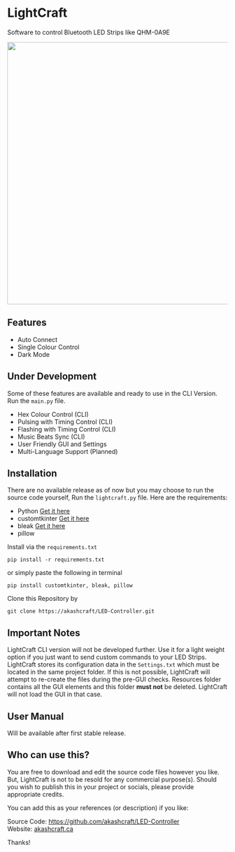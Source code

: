 # LightCraft
Software to control Bluetooth LED Strips like QHM-0A9E

<img width=600px src="https://github.com/user-attachments/assets/2b842b30-9303-430c-9ac6-cfd6d8ca6d31">

## Features
- Auto Connect
- Single Colour Control
- Dark Mode

## Under Development
Some of these features are available and ready to use in the CLI Version. Run the `main.py` file.
- Hex Colour Control (CLI)
- Pulsing with Timing Control (CLI)
- Flashing with Timing Control (CLI)
- Music Beats Sync (CLI)
- User Friendly GUI and Settings
- Multi-Language Support (Planned)

## Installation
There are no available release as of now but you may choose to run the source code yourself, Run the `lightcraft.py` file. Here are the requirements:

- Python [Get it here](https://www.python.org/downloads/release/)
- customtkinter [Get it here](https://github.com/TomSchimansky/CustomTkinter)
- bleak [Get it here](https://github.com/hbldh/bleak)
- pillow
  
Install via the `requirements.txt`
```
pip install -r requirements.txt
```
or simply paste the following in terminal
```
pip install customtkinter, bleak, pillow
```
Clone this Repository by
```
git clone https://akashcraft/LED-Controller.git
```

## Important Notes
LightCraft CLI version will not be developed further. Use it for a light weight option if you just want to send custom commands to your LED Strips.
LightCraft stores its configuration data in the `Settings.txt` which must be located in the same project folder. If this is not possible, LightCraft will attempt to re-create the files during the pre-GUI checks. Resources folder contains all the GUI elements and this folder **must not** be deleted. LightCraft will not load the GUI in that case.

## User Manual
Will be available after first stable release.

## Who can use this?
You are free to download and edit the source code files however you like. But, LightCraft is not to be resold for any commercial purpose(s).
Should you wish to publish this in your project or socials, please provide appropriate credits.

You can add this as your references (or description) if you like:

Source Code: https://github.com/akashcraft/LED-Controller<br>
Website: [akashcraft.ca](https://akashcraft.ca)

Thanks!
